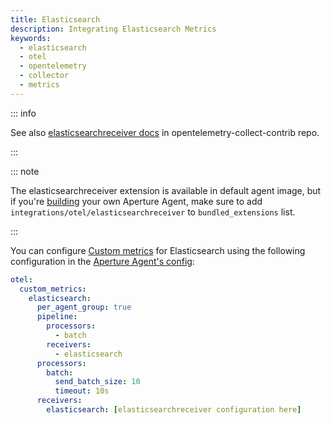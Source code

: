 ```yaml
---
title: Elasticsearch
description: Integrating Elasticsearch Metrics
keywords:
  - elasticsearch
  - otel
  - opentelemetry
  - collector
  - metrics
---
```


::: info

See also [elasticsearchreceiver docs][receiver] in opentelemetry-collect-contrib repo.

:::

::: note

The elasticsearchreceiver extension is available in default agent image, but if you're [building][build] your own Aperture Agent, make sure to add `integrations/otel/elasticsearchreceiver` to `bundled_extensions` list.

:::

You can configure [Custom metrics][custom-metrics] for Elasticsearch using the
following configuration in the [Aperture Agent's config][agent-config]:

```yaml
otel:
  custom_metrics:
    elasticsearch:
      per_agent_group: true
      pipeline:
        processors:
          - batch
        receivers:
          - elasticsearch
      processors:
        batch:
          send_batch_size: 10
          timeout: 10s
      receivers:
        elasticsearch: [elasticsearchreceiver configuration here]
```

[build]: /reference/aperturectl/build/agent/agent.md
[receiver]:
  https://github.com/open-telemetry/opentelemetry-collector-contrib/tree/main/receiver/elasticsearchreceiver
[custom-metrics]: /reference/configuration/agent.md#custom-metrics-config
[agent-config]: /reference/configuration/agent.md#agent-o-t-e-l-config
